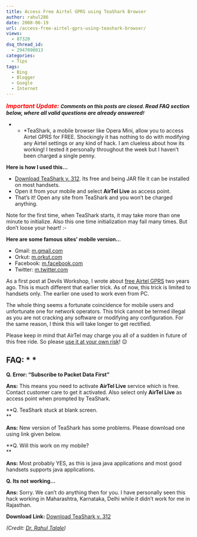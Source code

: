 ```yaml
---
title: Access Free Airtel GPRS using TeaShark Browser
author: rahul286
date: 2008-06-19
url: /access-free-airtel-gprs-using-teashark-browser/
views:
  - 87320
dsq_thread_id:
  - 2947090013
categories:
  - Tips
tags:
  - Bing
  - Blogger
  - Google
  - Internet
---
```

<span style="font-size: small"><em><strong><span style="color: #ff0000;font-size: medium">Important Update:</span></strong> <strong>Comments on this posts are closed. </strong></em></span>***Read FAQ section below, where all valid questions are already answered***<span style="font-size: small"><strong><em>!</em></strong></span>

* * *TeaShark, a mobile browser like Opera Mini, allow you to access Airtel GPRS for FREE. Shockingly it has nothing to do with modifying any Airtel settings or any kind of hack. I am clueless about how its working! I tested it personally throughout the week but I haven&#8217;t been charged a single penny.</p> 

**Here is how I used this&#8230;**

  * <a href="http://teashark.com/download.html" onclick="_gaq.push(['_trackEvent', 'outbound-article', 'http://teashark.com/download.html', 'Download TeaShark v. 312']);" >Download TeaShark v. 312</a>. Its free and being JAR file it can be installed on most handsets.
  * Open it from your mobile and select **AirTel Live** as access point.
  * That&#8217;s it! Open any site from TeaShark and you won&#8217;t be charged anything.

Note for the first time, when TeaShark starts, it may take more than one minute to initialize. Also this one time initialization may fail many times. But don&#8217;t loose your heart! <img src="http://devilsworkshop.org/wp-includes/images/smilies/simple-smile.png" alt=":-)" class="wp-smiley" style="height: 1em; max-height: 1em;" />

**Here are some famous sites&#8217; ****mobile version****..**.

  * Gmail: <a href="http://m.gmail.com" onclick="_gaq.push(['_trackEvent', 'outbound-article', 'http://m.gmail.com', 'm.gmail.com']);" >m.gmail.com</a>
  * Orkut: <a href="http://m.orkut.com" onclick="_gaq.push(['_trackEvent', 'outbound-article', 'http://m.orkut.com', 'm.orkut.com']);" >m.orkut.com</a>
  * Facebook: <a href="http://m.facebook.com" onclick="_gaq.push(['_trackEvent', 'outbound-article', 'http://m.facebook.com', 'm.facebook.com']);" >m.facebook.com</a>
  * Twitter: <a href="http://m.twitter.com" onclick="_gaq.push(['_trackEvent', 'outbound-article', 'http://m.twitter.com', 'm.twitter.com']);" >m.twitter.com</a>

As a first post at Devils Workshop, I wrote about [free Airtel GPRS][1] two years ago. This is much different that earlier trick. As of now, this trick is limited to handsets only. The earlier one used to work even from PC.

The whole thing seems a fortunate coincidence for mobile users and unfortunate one for network operators. This trick cannot be termed illegal as you are not cracking any software or modifying any configuration. For the same reason, I think this will take longer to get rectified.

Please keep in mind that AirTel may charge you all of a sudden in future of this free ride. So please [use it at your own risk][2]! 😉

## FAQ: * *

**Q. Error: “Subscribe to Packet Data First”**

**Ans:** This means you need to activate **AirTel Live** service which is free. Contact customer care to get it activated. Also select only **AirTel Live** as access point when prompted by TeaShark.

**Q. TeaShark stuck at blank screen.  
**

**Ans:** New version of TeaShark has some problems. Please download one using link given below.

**Q. Will this work on my mobile?  
**

**Ans:** Most probably YES, as this is java java applications and most good handsets supports java applications.

**Q. Its not working&#8230;**

**Ans:** Sorry. We can&#8217;t do anything then for you. I have personally seen this hack working in Maharashtra, Karnataka, Delhi while it didn&#8217;t work for me in Rajasthan.

**Download Link:** <a href="http://teashark.com/download.html" onclick="_gaq.push(['_trackEvent', 'outbound-article', 'http://teashark.com/download.html', 'Download TeaShark v. 312']);" >Download TeaShark v. 312</a>

*(Credit: <a href="http://www.orkut.co.in/Profile.aspx?uid=9209444172016527922" onclick="_gaq.push(['_trackEvent', 'outbound-article', 'http://www.orkut.co.in/Profile.aspx?uid=9209444172016527922', 'Dr. Rahul Talale']);" >Dr. Rahul Talale</a>)*

 [1]: http://devilsworkshop.org/2006/06/12/airtel-gprs-is-no-more-free/
 [2]: http://devilsworkshop.org/tos/
